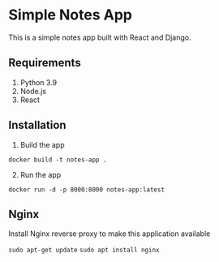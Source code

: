 # Simple Notes App 
This is a simple notes app built with React and Django.

## Requirements
1. Python 3.9
2. Node.js
3. React

## Installation


1. Build the app
```
docker build -t notes-app .
```

2. Run the app
```
docker run -d -p 8000:8000 notes-app:latest
```

## Nginx

Install Nginx reverse proxy to make this application available

`sudo apt-get update`
`sudo apt install nginx`
